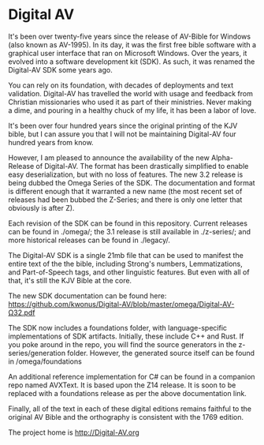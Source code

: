 # Digital AV

It's been over twenty-five years since the release of AV-Bible for Windows (also known as AV-1995). In its day, it was the first free bible software with a graphical user interface that ran on Microsoft Windows. Over the years, it evolved into a software development kit (SDK). As such, it was renamed the Digital-AV SDK some years ago.

You can rely on its foundation, with decades of deployments and text validation. Digital-AV has travelled the world with usage and feedback from Christian missionaries who used it as part of their ministries. Never making a dime, and pouring in a healthy chuck of my life, it has been a labor of love.

It's been over four hundred years since the original printing of the KJV bible, but I can assure you that I will not be maintaining Digital-AV four hundred years from know.

However, I am pleased to announce the availability of the new Alpha-Release of Digital-AV. The format has been drastically simplified to enable easy deserialization, but with no loss of features. The new 3.2 release is being dubbed the Omega Series of the SDK.  The documentation and format is different enough that it warranted a new name (the most recent set of releases had been bubbed the Z-Series; and there is only one letter that obviously is after Z).

Each revision of the SDK can be found in this repository. Current releases can be found in ./omega/; the 3.1 release is still available in ./z-series/; and more historical releases can be found in ./legacy/.

The Digital-AV SDK is a single 21mb file that can be used to manifest the entire text of the the bible, including Strong's numbers, Lemmatizations, and Part-of-Speech tags, and other linguistic features. But even with all of that, it's still the KJV Bible at the core.

The new SDK documentation can be found here:
https://github.com/kwonus/Digital-AV/blob/master/omega/Digital-AV-Ω32.pdf

The SDK now includes a foundations folder, with language-specific implementations of SDK artifacts. Initially, these include C++ and Rust. If you poke around in the repo, you will find the source generators in the z-series/generation folder. However, the generated source itself can be found in /omega/foundations

An additional reference implementation for C# can be found in a companion repo named AVXText. It is based upon the Z14 release. It is soon to be replaced with a foundations release as per the above documentation link.

Finally, all of the text in each of these digital editions remains faithful to the original AV Bible and the orthography is consistent with the 1769 edition.

The project home is http://Digital-AV.org
